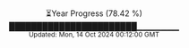 <p align="center">
⏳Year Progress (78.42 %)<br>
███████████████████████▁▁▁▁▁▁▁ <br>
<sub>Updated: Mon, 14 Oct 2024 00:12:00 GMT</sub>
</p>

